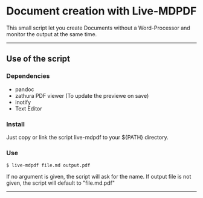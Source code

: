 # Document creation with Live-MDPDF

This small script let you create Documents without a Word-Processor and monitor the output at the same time. 

---

## Use of the script

### Dependencies
- pandoc
- zathura PDF viewer (To update the previewe on save)
- inotify
- Text Editor

### Install
Just copy or link the script live-mdpdf to your ${PATH} directory.

### Use

`$ live-mdpdf file.md output.pdf`

If no argument is given, the script will ask for the name.
If output file is not given, the script will default to "file.md.pdf"

---
